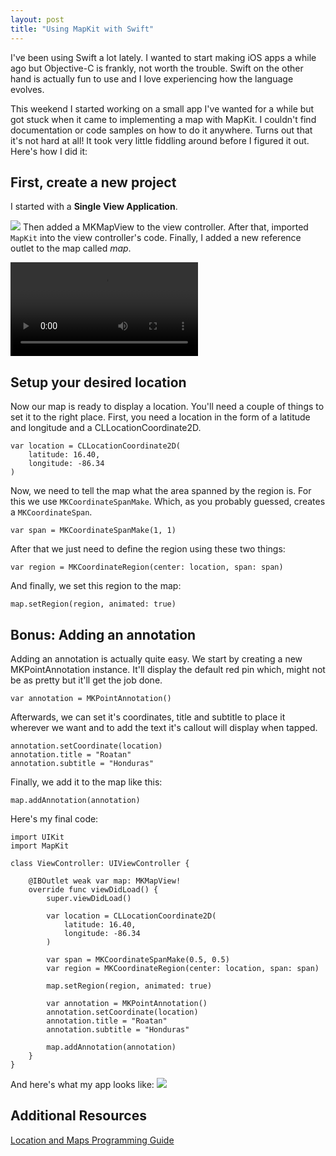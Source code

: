 ```yaml
---
layout: post
title: "Using MapKit with Swift"
---
```

I've been using Swift a lot lately. I wanted to start making iOS apps a while ago but Objective-C is frankly, not worth the trouble. Swift on the other hand is actually fun to use and I love experiencing how the language evolves.

This weekend I started working on a small app I've wanted for a while but got stuck when it came to implementing a map with MapKit. I couldn't find documentation or code samples on how to do it anywhere. Turns out that it's not hard at all! It took very little fiddling around before I figured it out. Here's how I did it:

## First, create a new project
I started with a __Single View Application__. 

![](http://f.cl.ly/items/012e0M1g1z360Q3N1f2C/step_1.png)
Then added a MKMapView to the view controller. After that, imported `MapKit` into the view controller's code. Finally, I added a new reference outlet to the map called _map_.


<video src="https://dl.dropboxusercontent.com/u/8252879/swiftmaps_step_1.mp4" controls></video>


## Setup your desired location
Now our map is ready to display a location. You'll need a couple of things to set it to the right place. First, you need a location in the form of a latitude and longitude and a CLLocationCoordinate2D.

	var location = CLLocationCoordinate2D(
		latitude: 16.40, 
		longitude: -86.34
	)

Now, we need to tell the map what the area spanned by the region is. For this we use `MKCoordinateSpanMake`. Which, as you probably guessed, creates a `MKCoordinateSpan`.

	var span = MKCoordinateSpanMake(1, 1)
	
After that we just need to define the region using these two things:

	var region = MKCoordinateRegion(center: location, span: span)

And finally, we set this region to the map:

	map.setRegion(region, animated: true)
	
## Bonus: Adding an annotation
Adding an annotation is actually quite easy. We start by creating a new MKPointAnnotation instance. It'll display the default red pin which, might not be as pretty but it'll get the job done.

	var annotation = MKPointAnnotation()
	
Afterwards, we can set it's coordinates, title and subtitle to place it wherever we want and to add the text it's callout will display when tapped.

	annotation.setCoordinate(location)
    annotation.title = "Roatan"
    annotation.subtitle = "Honduras"
    
Finally, we add it to the map like this:

	map.addAnnotation(annotation)

Here's my final code:

	import UIKit
	import MapKit

	class ViewController: UIViewController {
                            
    	@IBOutlet weak var map: MKMapView!
	    override func viewDidLoad() {
        	super.viewDidLoad()
        
	        var location = CLLocationCoordinate2D(
	        	latitude: 16.40, 
	        	longitude: -86.34
	        )
	        
    	    var span = MKCoordinateSpanMake(0.5, 0.5)
        	var region = MKCoordinateRegion(center: location, span: span)
        
	        map.setRegion(region, animated: true)

    	    var annotation = MKPointAnnotation()
        	annotation.setCoordinate(location)
	        annotation.title = "Roatan"
    	    annotation.subtitle = "Honduras"
        
        	map.addAnnotation(annotation)
	    }
	}
	
And here's what my app looks like:
![](http://f.cl.ly/items/2r0a21423A3l2S381U3w/final.png)
## Additional Resources

[Location and Maps Programming Guide](https://developer.apple.com/library/ios/documentation/userexperience/Conceptual/LocationAwarenessPG/AnnotatingMaps/AnnotatingMaps.html)